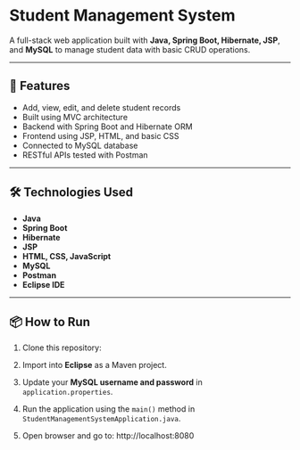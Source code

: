 # Student Management System

A full-stack web application built with **Java, Spring Boot, Hibernate, JSP**, and **MySQL** to manage student data with basic CRUD operations.

---

## 🚀 Features

- Add, view, edit, and delete student records
- Built using MVC architecture
- Backend with Spring Boot and Hibernate ORM
- Frontend using JSP, HTML, and basic CSS
- Connected to MySQL database
- RESTful APIs tested with Postman

---

## 🛠️ Technologies Used

- **Java**
- **Spring Boot**
- **Hibernate**
- **JSP**
- **HTML, CSS, JavaScript**
- **MySQL**
- **Postman**
- **Eclipse IDE**

---

## 📦 How to Run

1. Clone this repository:

2. Import into **Eclipse** as a Maven project.

3. Update your **MySQL username and password** in `application.properties`.

4. Run the application using the `main()` method in `StudentManagementSystemApplication.java`.

5. Open browser and go to: http://localhost:8080
